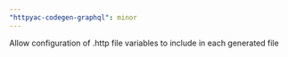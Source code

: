 ```yaml
---
"httpyac-codegen-graphql": minor
---
```


Allow configuration of .http file variables to include in each generated file
